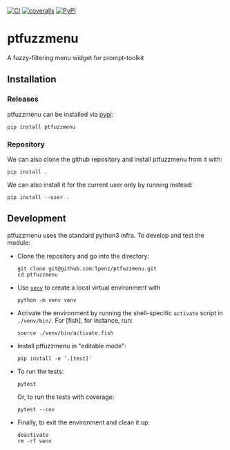 [![CI](https://github.com/lpenz/ptfuzzmenu/actions/workflows/ci.yml/badge.svg)](https://github.com/lpenz/ptfuzzmenu/actions/workflows/ci.yml)
[![coveralls](https://coveralls.io/repos/github/lpenz/ptfuzzmenu/badge.svg?branch=main)](https://coveralls.io/github/lpenz/ptfuzzmenu?branch=main)
[![PyPI](https://img.shields.io/pypi/v/ptfuzzmenu)](https://pypi.org/project/ptfuzzmenu/)

# ptfuzzmenu

A fuzzy-filtering menu widget for prompt-toolkit


## Installation


### Releases

ptfuzzmenu can be installed via [pypi]:

```
pip install ptfuzzmenu
```


### Repository

We can also clone the github repository and install ptfuzzmenu from it with:

```
pip install .
```

We can also install it for the current user only by running instead:

```
pip install --user .
```


## Development

ptfuzzmenu uses the standard python3 infra. To develop and test the module:
- Clone the repository and go into the directory:
  ```
  git clone git@github.com:lpenz/ptfuzzmenu.git
  cd ptfuzzmenu
  ```
- Use [`venv`] to create a local virtual environment with
  ```
  python -m venv venv
  ```
- Activate the environment by running the shell-specific `activate`
  script in `./venv/bin/`. For [fish], for instance, run:
  ```
  source ./venv/bin/activate.fish
  ```
- Install ptfuzzmenu in "editable mode":
  ```
  pip install -e '.[test]'
  ```
- To run the tests:
  ```
  pytest
  ```
  Or, to run the tests with coverage:
  ```
  pytest --cov
  ```
- Finally, to exit the environment and clean it up:
  ```
  deactivate
  rm -rf venv
  ```


[pypi]: https://pypi.org/project/ptfuzzmenu/
[`venv`]: https://docs.python.org/3/library/venv.html
